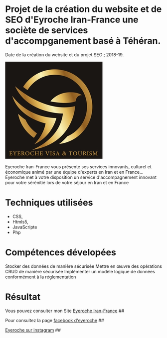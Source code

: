 # Projet de la création du website et de SEO d'Eyroche Iran-France une sociète de services d'accompganement basé à Téhéran.

Date de la création du website et du projet SEO ; 2018-19.

![](https://github.com/Av-code80/Eyeroche/blob/master/logo.jpg)

Eyeroche Iran-France vous présente ses services innovants, culturel et économique animé par une équipe d'experts en Iran et en France... 
Eyeroche met à votre disposition un service d'accompagnement innovant pour votre sérénitié lors de votre séjour en Iran et en France


# Techniques utilisées

* CSS,
* Htmls5,
* JavaScripte
* Php

# Compétences dévelopées

Stocker des données de manière sécurisée
Mettre en œuvre des opérations CRUD de manière sécurisée
Implémenter un modèle logique de données conformément à la réglementation

# Résultat 

Vous pouvez consulter mon Site [Eyeroche Iran-France](https://github.com/Av-code80/Eyeroche/blob/master/site.eyroche.jpg) ##

Pour consultez la page [facebook d'eyeroche](https://www.facebook.com/eyroche.irfr.1) ##

[Eyeroche sur instagram]() ##


